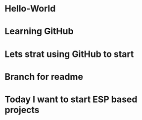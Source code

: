 # Hello-World
# Learning GitHub
# Lets strat using GitHub to start 
# Branch for readme
# Today I want to start ESP based projects
